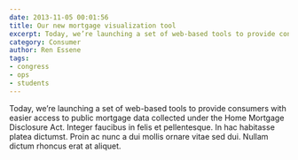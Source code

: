 ```yaml
---
date: 2013-11-05 00:01:56
title: Our new mortgage visualization tool
excerpt: Today, we’re launching a set of web-based tools to provide consumers with easier access to public mortgage data collected under the Home Mortgage Disclosure Act. Integer faucibus in felis et pellentesque. In hac habitasse platea dictumst. Proin ac nunc a dui mollis ornare vitae sed dui. Nullam dictum rhoncus erat at aliquet.
category: Consumer
author: Ren Essene
tags:
- congress
- ops
- students
---
```


Today, we’re launching a set of web-based tools to provide consumers with easier access to public mortgage data collected under the Home Mortgage Disclosure Act. Integer faucibus in felis et pellentesque. In hac habitasse platea dictumst. Proin ac nunc a dui mollis ornare vitae sed dui. Nullam dictum rhoncus erat at aliquet.
